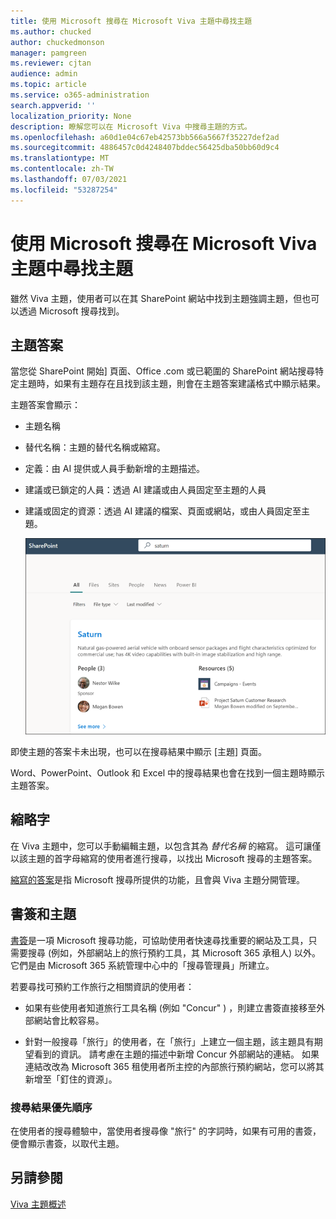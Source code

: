 ```yaml
---
title: 使用 Microsoft 搜尋在 Microsoft Viva 主題中尋找主題
ms.author: chucked
author: chuckedmonson
manager: pamgreen
ms.reviewer: cjtan
audience: admin
ms.topic: article
ms.service: o365-administration
search.appverid: ''
localization_priority: None
description: 瞭解您可以在 Microsoft Viva 中搜尋主題的方式。
ms.openlocfilehash: a60d1e04c67eb42573bb566a5667f35227def2ad
ms.sourcegitcommit: 4886457c0d4248407bddec56425dba50bb60d9c4
ms.translationtype: MT
ms.contentlocale: zh-TW
ms.lasthandoff: 07/03/2021
ms.locfileid: "53287254"
---
```

# <a name="use-microsoft-search-to-find-topics-in-microsoft-viva-topics"></a>使用 Microsoft 搜尋在 Microsoft Viva 主題中尋找主題

雖然 Viva 主題，使用者可以在其 SharePoint 網站中找到主題強調主題，但也可以透過 Microsoft 搜尋找到。 

## <a name="topic-answer"></a>主題答案

當您從 SharePoint 開始] 頁面、Office .com 或已範圍的 SharePoint 網站搜尋特定主題時，如果有主題存在且找到該主題，則會在主題答案建議格式中顯示結果。

主題答案會顯示：

- 主題名稱
- 替代名稱：主題的替代名稱或縮寫。
- 定義：由 AI 提供或人員手動新增的主題描述。
- 建議或已鎖定的人員：透過 AI 建議或由人員固定至主題的人員
- 建議或固定的資源：透過 AI 建議的檔案、頁面或網站，或由人員固定至主題。 

   ![搜尋中的主題](../media/knowledge-management/search-topic-answer.png) 

即使主題的答案卡未出現，也可以在搜尋結果中顯示 [主題] 頁面。

Word、PowerPoint、Outlook 和 Excel 中的搜尋結果也會在找到一個主題時顯示主題答案。

## <a name="acronyms"></a>縮略字

在 Viva 主題中，您可以手動編輯主題，以包含其為 *替代名稱* 的縮寫。 這可讓僅以該主題的首字母縮寫的使用者進行搜尋，以找出 Microsoft 搜尋的主題答案。

[縮寫的答案](/microsoftsearch/manage-acronyms)是指 Microsoft 搜尋所提供的功能，且會與 Viva 主題分開管理。

## <a name="bookmarks-and-topics"></a>書簽和主題

[書簽](/microsoftsearch/manage-bookmarks)是一項 Microsoft 搜尋功能，可協助使用者快速尋找重要的網站及工具，只需要搜尋 (例如，外部網站上的旅行預約工具，其 Microsoft 365 承租人) 以外。 它們是由 Microsoft 365 系統管理中心中的「搜尋管理員」所建立。 

若要尋找可預約工作旅行之相關資訊的使用者：

- 如果有些使用者知道旅行工具名稱 (例如 "Concur" ) ，則建立書簽直接移至外部網站會比較容易。

- 針對一般搜尋「旅行」的使用者，在「旅行」上建立一個主題，該主題具有期望看到的資訊。 請考慮在主題的描述中新增 Concur 外部網站的連結。 如果連結改改為 Microsoft 365 租使用者所主控的內部旅行預約網站，您可以將其新增至「釘住的資源」。
 
### <a name="search-results-priority"></a>搜尋結果優先順序 

在使用者的搜尋體驗中，當使用者搜尋像 "旅行" 的字詞時，如果有可用的書簽，便會顯示書簽，以取代主題。

## <a name="see-also"></a>另請參閱

[Viva 主題概述](topic-experiences-overview.md)
